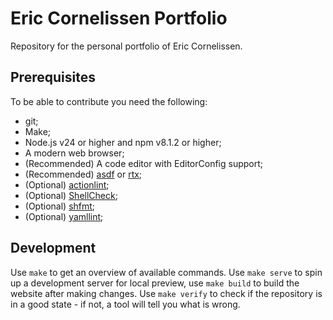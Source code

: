 # Eric Cornelissen Portfolio

Repository for the personal portfolio of Eric Cornelissen.

## Prerequisites

To be able to contribute you need the following:

- git;
- Make;
- Node.js v24 or higher and npm v8.1.2 or higher;
- A modern web browser;
- (Recommended) A code editor with EditorConfig support;
- (Recommended) [asdf] or [rtx];
- (Optional) [actionlint];
- (Optional) [ShellCheck];
- (Optional) [shfmt];
- (Optional) [yamllint];

## Development

Use `make` to get an overview of available commands. Use `make serve` to spin up
a development server for local preview, use `make build` to build the website
after making changes. Use `make verify` to check if the repository is in a good
state - if not, a tool will tell you what is wrong.

[asdf]: https://asdf-vm.com/
[rtx]: https://github.com/jdxcode/rtx
[actionlint]: https://github.com/rhysd/actionlint
[shellcheck]: https://www.shellcheck.net/
[shfmt]: https://github.com/mvdan/sh
[yamllint]: https://github.com/adrienverge/yamllint
